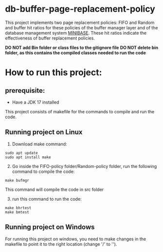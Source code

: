# db-buffer-page-replacement-policy
This project implements two page replacement policies: FIFO and Random and buffer hit ratios for these 
policies of the buffer manager layer and of the database management system 
[MINIBASE](https://research.cs.wisc.edu/coral/mini_doc/minibase.html). These hit ratios indicate the effectiveness of buffer replacement policies.

**DO NOT add Bin folder or class files to the gitignore file**
**DO NOT delete bin folder, as this contains the compiled classes needed to run the code**

# How to run this project:

## prerequisite:
* Have a JDK 17 installed

This project consists of makefile for the commands to compile and run the code.

## Running project on Linux

1. Download make command:
```
sudo apt update
sudo apt install make
```

2. Go inside the FIFO-policy folder/Random-policy folder, run the following command to compile the code:
```
make bufmgr
```
This command will compile the code in src folder

3. run this command to run the code:
```
make bhrtest
make bmtest
```

## Running project on Windows

For running this project on windows, you need to make changes in the makefile to point it to the right location
(change '/' to '\'). 